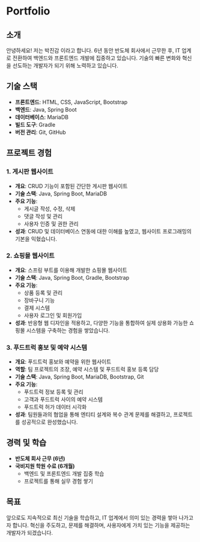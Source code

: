 # Portfolio

## 소개
안녕하세요! 저는 박진감 이라고 합니다. 6년 동안 반도체 회사에서 근무한 후, IT 업계로 전환하여 백엔드와 프론트엔드 개발에 집중하고 있습니다.
기술의 빠른 변화와 혁신을 선도하는 개발자가 되기 위해 노력하고 있습니다.

## 기술 스택
- **프론트엔드**: HTML, CSS, JavaScript, Bootstrap
- **백엔드**: Java, Spring Boot
- **데이터베이스**: MariaDB
- **빌드 도구**: Gradle
- **버전 관리**: Git, GitHub

## 프로젝트 경험

### 1. 게시판 웹사이트
- **개요**: CRUD 기능이 포함된 간단한 게시판 웹사이트
- **기술 스택**: Java, Spring Boot, MariaDB
- **주요 기능**:
  - 게시글 작성, 수정, 삭제
  - 댓글 작성 및 관리
  - 사용자 인증 및 권한 관리
- **성과**: CRUD 및 데이터베이스 연동에 대한 이해를 높였고, 웹사이트 프로그래밍의 기본을 익혔습니다.

### 2. 쇼핑몰 웹사이트
- **개요**: 스프링 부트를 이용해 개발한 쇼핑몰 웹사이트
- **기술 스택**: Java, Spring Boot, Gradle, Bootstrap
- **주요 기능**:
  - 상품 등록 및 관리
  - 장바구니 기능
  - 결제 시스템
  - 사용자 로그인 및 회원가입
- **성과**: 반응형 웹 디자인을 적용하고, 다양한 기능을 통합하여 실제 상용화 가능한 쇼핑몰 시스템을 구축하는 경험을 쌓았습니다.

### 3. 푸드트럭 홍보 및 예약 시스템
- **개요**: 푸드트럭 홍보와 예약을 위한 웹사이트
- **역할**: 팀 프로젝트의 조장, 예약 시스템 및 푸드트럭 홍보 등록 담당
- **기술 스택**: Java, Spring Boot, MariaDB, Bootstrap, Git
- **주요 기능**:
  - 푸드트럭 정보 등록 및 관리
  - 고객과 푸드트럭 사이의 예약 시스템
  - 푸드트럭 허가 데이터 시각화
- **성과**: 팀원들과의 협업을 통해 엔티티 설계와 복수 관계 문제를 해결하고, 프로젝트를 성공적으로 완성했습니다.

## 경력 및 학습
- **반도체 회사 근무 (6년)**
- **국비지원 학원 수료 (6개월)**
  - 백엔드 및 프론트엔드 개발 집중 학습
  - 프로젝트를 통해 실무 경험 쌓기

## 목표
앞으로도 지속적으로 최신 기술을 학습하고, IT 업계에서 의미 있는 경력을 쌓아 나가고자 합니다. 혁신을 주도하고, 문제를 해결하며, 사용자에게 가치 있는 기능을 제공하는 개발자가 되겠습니다.
